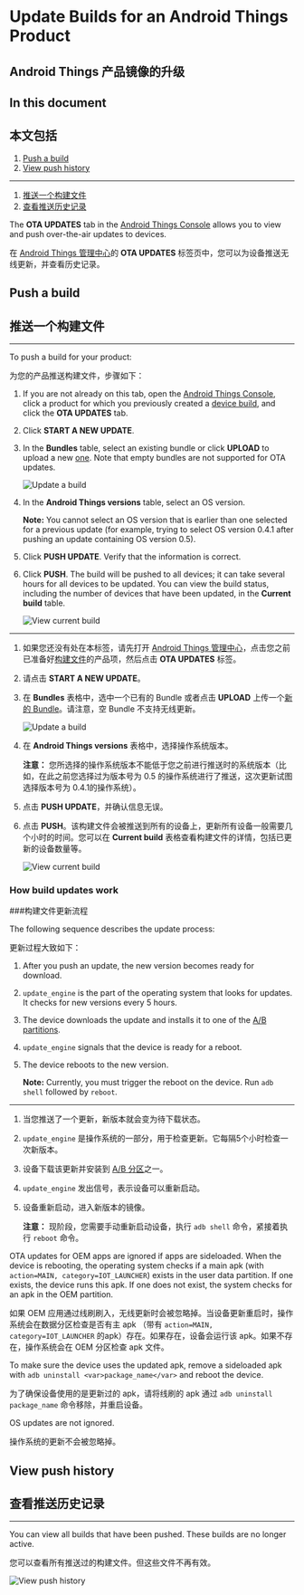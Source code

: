 # Update Builds for an Android Things Product

## Android Things 产品镜像的升级

## In this document

## 本文包括

1.  [Push a build](#push-a-build)
2.  [View push history](#view-all-updates)

***

1. [推送一个构建文件](#推送一个构建文件)
2. [查看推送历史记录](#查看推送历史记录)

The **OTA UPDATES** tab in the [Android Things Console](https://partner.android.com/things/console) allows you to view and push over-the-air updates to devices.

在 [Android Things 管理中心](https://partner.android.com/things/console)的 **OTA UPDATES** 标签页中，您可以为设备推送无线更新，并查看历史记录。

## Push a build

## 推送一个构建文件

* * *

To push a build for your product:

为您的产品推送构建文件，步骤如下：

1.  If you are not already on this tab, open the [Android Things Console](https://partner.android.com/things/console), click a product for which you previously created a [device build](https://developer.android.google.cn/things/console/build.html), and click the **OTA UPDATES** tab.

2.  Click **START A NEW UPDATE**.

3.  In the **Bundles** table, select an existing bundle or click **UPLOAD** to upload a new [one](https://developer.android.google.cn/things/console/app_bundle.html). Note that empty bundles are not supported for OTA updates.

    ![Update a
    build](https://developer.android.google.cn/things/images/console/update_push.png)

4.  In the **Android Things versions** table, select an OS version.

    **Note:** You cannot select an OS version that is earlier than one selected for a previous update (for example, trying to select OS version 0.4.1 after pushing an update containing OS version 0.5).

5.  Click **PUSH UPDATE**. Verify that the information is correct.

6.  Click **PUSH**. The build will be pushed to all devices; it can take several hours for all devices to be updated. You can view the build status, including the number of devices that have been updated, in the **Current build** table.

    ![View current
    build](https://developer.android.google.cn/things/images/console/current_build_list.png)

***

1. 如果您还没有处在本标签，请先打开 [Android Things 管理中心](https://partner.android.com/things/console)，点击您之前已准备好[构建文件](https://developer.android.google.cn/things/console/build.html)的产品项，然后点击 **OTA UPDATES** 标签。

2. 请点击 **START A NEW UPDATE**。

3. 在 **Bundles** 表格中，选中一个已有的 Bundle 或者点击 **UPLOAD** 上传一个[新的 Bundle](https://developer.android.google.cn/things/console/app_bundle.html)。请注意，空 Bundle 不支持无线更新。

   ![Update a
   build](https://developer.android.google.cn/things/images/console/update_push.png)

4. 在 **Android Things versions** 表格中，选择操作系统版本。

   **注意：** 您所选择的操作系统版本不能低于您之前进行推送时的系统版本（比如，在此之前您选择过为版本号为 0.5 的操作系统进行了推送，这次更新试图选择版本号为 0.4.1的操作系统）。

5. 点击 **PUSH UPDATE**，并确认信息无误。

6. 点击 **PUSH**。该构建文件会被推送到所有的设备上，更新所有设备一般需要几个小时的时间。您可以在 **Current build** 表格查看构建文件的详情，包括已更新的设备数量等。

   ![View current
   build](https://developer.android.google.cn/things/images/console/current_build_list.png)

### How build updates work

###构建文件更新流程

The following sequence describes the update process:

更新过程大致如下：

1.  After you push an update, the new version becomes ready for download.

2.  `update_engine` is the part of the operating system that looks for updates. It checks for new versions every 5 hours.

3.  The device downloads the update and installs it to one of the [A/B partitions](https://source.android.google.cn/devices/tech/ota/ab_updates).

4.  `update_engine` signals that the device is ready for a reboot.

5.  The device reboots to the new version.

    **Note:** Currently, you must trigger the reboot on the device. Run `adb shell` followed by `reboot`.

***

1. 当您推送了一个更新，新版本就会变为待下载状态。

2. `update_engine` 是操作系统的一部分，用于检查更新。它每隔5个小时检查一次新版本。

3. 设备下载该更新并安装到 [A/B 分区](https://source.android.google.cn/devices/tech/ota/ab_updates)之一。

4. `update_engine` 发出信号，表示设备可以重新启动。

5. 设备重新启动，进入新版本的镜像。

   **注意：** 现阶段，您需要手动重新启动设备，执行 `adb shell` 命令，紧接着执行 `reboot` 命令。

OTA updates for OEM apps are ignored if apps are sideloaded. When the device is rebooting, the operating system checks if a main apk (with `action=MAIN, category=IOT_LAUNCHER`) exists in the user data partition. If one exists, the device runs this apk. If one does not exist, the system checks for an apk in the OEM partition.

如果 OEM 应用通过线刷刷入，无线更新时会被忽略掉。当设备更新重启时，操作系统会在数据分区检查是否有主 apk （带有 `action=MAIN, category=IOT_LAUNCHER` 的apk）存在。如果存在，设备会运行该 apk。如果不存在，操作系统会在 OEM 分区检查 apk 文件。

To make sure the device uses the updated apk, remove a sideloaded apk with `adb uninstall <var>package_name</var>` and reboot the device.

为了确保设备使用的是更新过的 apk，请将线刷的 apk 通过 `adb uninstall package_name` 命令移除，并重启设备。

OS updates are not ignored.

操作系统的更新不会被忽略掉。

## View push history

## 查看推送历史记录

* * *

You can view all builds that have been pushed. These builds are no longer active.

您可以查看所有推送过的构建文件。但这些文件不再有效。

![View push
history](https://developer.android.google.cn/things/images/console/update_build_list.png)

